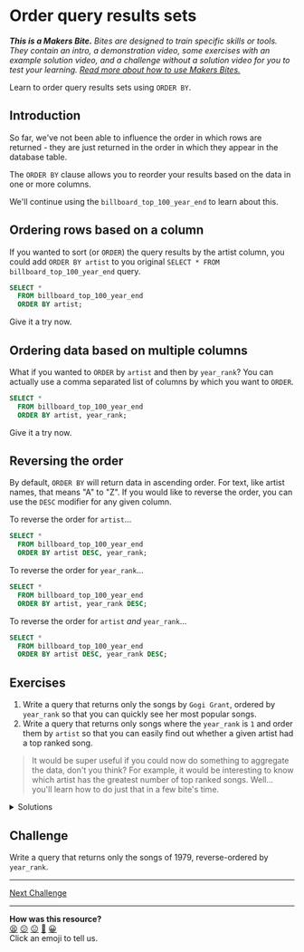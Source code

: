 # Order query results sets

_**This is a Makers Bite.** Bites are designed to train specific skills or
tools. They contain an intro, a demonstration video, some exercises with an
example solution video, and a challenge without a solution video for you to test
your learning. [Read more about how to use Makers
Bites.](https://github.com/makersacademy/course/blob/main/labels/bites.md)_

Learn to order query results sets using `ORDER BY`.

## Introduction

So far, we've not been able to influence the order in which rows are returned -
they are just returned in the order in which they appear in the database table.

The `ORDER BY` clause allows you to reorder your results based on the data in
one or more columns. 

We'll continue using the `billboard_top_100_year_end` to learn about this.

## Ordering rows based on a column

If you wanted to sort (or `ORDER`) the query results by the artist column, you
could add `ORDER BY artist` to you original `SELECT * FROM
billboard_top_100_year_end` query.

```sql
SELECT *
  FROM billboard_top_100_year_end
  ORDER BY artist;
```

Give it a try now.

## Ordering data based on multiple columns

What if you wanted to `ORDER` by `artist` and then by `year_rank`? You can
actually use a comma separated list of columns by which you want to `ORDER`.

```sql
SELECT *
  FROM billboard_top_100_year_end
  ORDER BY artist, year_rank;
```

Give it a try now.

## Reversing the order

By default, `ORDER BY` will return data in ascending order. For text, like
artist names, that means "A" to "Z". If you would like to reverse the order, you
can use the `DESC` modifier for any given column.

To reverse the order for `artist`...

```sql
SELECT *
  FROM billboard_top_100_year_end
  ORDER BY artist DESC, year_rank;
```

To reverse the order for `year_rank`...

```sql
SELECT *
  FROM billboard_top_100_year_end
  ORDER BY artist, year_rank DESC;
```

To reverse the order for `artist` *and* `year_rank`...

```sql
SELECT *
  FROM billboard_top_100_year_end
  ORDER BY artist DESC, year_rank DESC;
```

## Exercises

1. Write a query that returns only the songs by `Gogi Grant`, ordered by
   `year_rank` so that you can quickly see her most popular songs.
2. Write a query that returns only songs where the `year_rank` is `1` and order
   them by `artist` so that you can easily find out whether a given artist had a
   top ranked song.

> It would be super useful if you could now do something to aggregate the data, don't you think? For example, it would be interesting to know which artist has the greatest number of top ranked songs. Well... you'll learn how to do just that in a few bite's time.

<details>
  <summary>
    Solutions
  </summary>
  <p>
  <h3>Exercise 1</h3>
  <code>
    SELECT * FROM billboard_top_100_year_end
      WHERE artist = 'Gogi Grant'
      ORDER BY year_rank;
  </code>
  <p>
  <p>
  <h3>Exercise 2</h3>
  <code>
    SELECT * FROM billboard_top_100_year_end
      WHERE year_rank = '1'
      ORDER BY artist;
  </code>
  <p>
</details>

## Challenge

Write a query that returns only the songs of 1979, reverse-ordered by `year_rank`.

___


[Next Challenge](06_express_complex_filtering_conditions_bite.md)

<!-- BEGIN GENERATED SECTION DO NOT EDIT -->

---

**How was this resource?**  
[😫](https://airtable.com/shrUJ3t7KLMqVRFKR?prefill_Repository=makersacademy%2Fsql-for-data-processing-and-analysis&prefill_File=sql_bites%2F05_order_query_result_sets.md&prefill_Sentiment=😫) [😕](https://airtable.com/shrUJ3t7KLMqVRFKR?prefill_Repository=makersacademy%2Fsql-for-data-processing-and-analysis&prefill_File=sql_bites%2F05_order_query_result_sets.md&prefill_Sentiment=😕) [😐](https://airtable.com/shrUJ3t7KLMqVRFKR?prefill_Repository=makersacademy%2Fsql-for-data-processing-and-analysis&prefill_File=sql_bites%2F05_order_query_result_sets.md&prefill_Sentiment=😐) [🙂](https://airtable.com/shrUJ3t7KLMqVRFKR?prefill_Repository=makersacademy%2Fsql-for-data-processing-and-analysis&prefill_File=sql_bites%2F05_order_query_result_sets.md&prefill_Sentiment=🙂) [😀](https://airtable.com/shrUJ3t7KLMqVRFKR?prefill_Repository=makersacademy%2Fsql-for-data-processing-and-analysis&prefill_File=sql_bites%2F05_order_query_result_sets.md&prefill_Sentiment=😀)  
Click an emoji to tell us.

<!-- END GENERATED SECTION DO NOT EDIT -->
